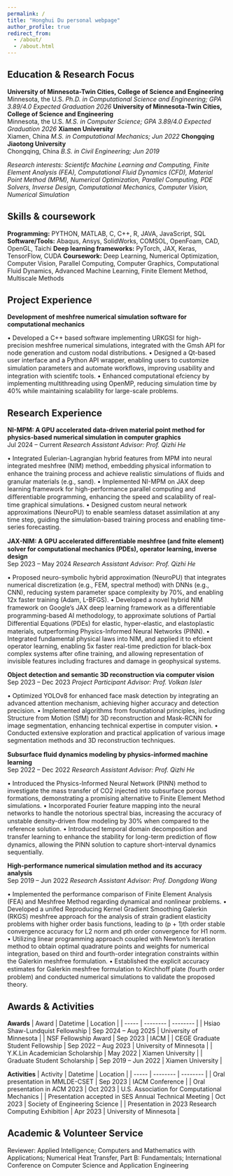 ```yaml
---
permalink: /
title: "Honghui Du personal webpage"
author_profile: true
redirect_from: 
  - /about/
  - /about.html
---
```



Education & Research Focus
------
**University of Minnesota-Twin Cities, College of Science and Engineering** 	
Minnesota, the U.S.
*Ph.D. in Computational Science and Engineering; GPA 3.89/4.0 	Expected Graduation 2026*
**University of Minnesota-Twin Cities, College of Science and Engineering** 	
Minnesota, the U.S.
*M.S. in Computer Science; GPA 3.89/4.0 	Expected Graduation 2026*
**Xiamen University** 	
Xiamen, China
*M.S. in Computational Mechanics; 	Jun 2022*
**Chongqing Jiaotong University** 	
Chongqing, China
*B.S. in Civil Engineering; 	Jun 2019*

*Research interests: Scientifc Machine Learning and Computing, Finite Element Analysis (FEA), Computational Fluid Dynamics (CFD), Material Point Method (MPM), Numerical Optimization, Parallel Computing, PDE Solvers, Inverse Design, Computational Mechanics, Computer Vision, Numerical Simulation*

Skills & coursework
------
**Programming:** PYTHON, MATLAB, C, C++, R, JAVA, JavaScript, SQL
**Software/Tools:** Abaqus, Ansys, SolidWorks, COMSOL, OpenFoam, CAD, OpenGL, Taichi
**Deep learning frameworks:** PyTorch, JAX, Keras, TensorFlow, CUDA
**Coursework:** Deep Learning, Numerical Optimization, Computer Vision, Parallel Computing, Computer Graphics, Computational Fluid Dynamics, Advanced Machine Learning, Finite Element Method, Multiscale Methods

Project Experience
------
**Development of meshfree numerical simulation software for computational mechanics** 

• Developed a C++ based software implementing URKGSI for high-precision meshfree numerical simulations, integrated with the Gmsh API for node generation and custom nodal distributions.
• Designed a Qt-based user interface and a Python API wrapper, enabling users to customize simulation parameters and automate workﬂows, improving usability and integration with scientifc tools.
• Enhanced computational efciency by implementing multithreading using OpenMP, reducing simulation time by 40% while maintaining scalability for large-scale problems.

Research Experience
------
**NI-MPM: A GPU accelerated data-driven material point method for physics-based numerical simulation in computer graphics**  
Jul 2024 – Current 
*Research Assistant Advisor: Prof. Qizhi He* 

• Integrated Eulerian-Lagrangian hybrid features from MPM into neural integrated meshfree (NIM) method,
embedding physical information to enhance the training process and achieve realistic simulations of ﬂuids and
granular materials (e.g., sand).
• Implemented NI-MPM on JAX deep learning framework for high-performance parallel computing and diﬀerentiable
programming, enhancing the speed and scalability of real-time graphical simulations.
• Designed custom neural network approximations (NeuroPU) to enable seamless dataset assimilation at any time
step, guiding the simulation-based training process and enabling time-series forecasting.

**JAX-NIM: A GPU accelerated diﬀerentiable meshfree (and fnite element) solver for computational mechanics (PDEs), operator learning, inverse design**  
Sep 2023 – May 2024 
*Research Assistant Advisor: Prof. Qizhi He* 

• Proposed neuro-symbolic hybrid approximation (NeuroPU) that integrates numerical discretization (e.g., FEM,
spectral method) with DNNs (e.g., CNN), reducing system parameter space complexity by 70%, and enabling 12x
faster training (Adam, L-BFGS).
• Developed a novel hybrid NIM framework on Google’s JAX deep learning framework as a diﬀerentiable
programming-based AI methodology, to approximate solutions of Partial Diﬀerential Equations (PDEs) for elastic,
hyper-elastic, and elastoplastic materials, outperforming Physics-Informed Neural Networks (PINN).
• Integrated fundamental physical laws into NIM, and applied it to efcient operator learning, enabling 5x faster
real-time prediction for black-box complex systems after ofine training, and allowing representation of invisible
features including fractures and damage in geophysical systems.

**Object detection and semantic 3D reconstruction via computer vision**  
Sep 2023 – Dec 2023 
*Project Participant Advisor: Prof. Volkan Isler* 

• Optimized YOLOv8 for enhanced face mask detection by integrating an advanced attention mechanism, achieving
higher accuracy and detection precision.
• Implemented algorithms from foundational principles, including Structure from Motion (SfM) for 3D reconstruction
and Mask-RCNN for image segmentation, enhancing technical expertise in computer vision.
• Conducted extensive exploration and practical application of various image segmentation methods and 3D
reconstruction techniques.

**Subsurface ﬂuid dynamics modeling by physics-informed machine learning**  
Sep 2022 – Dec 2022 
*Research Assistant Advisor: Prof. Qizhi He* 

• Introduced the Physics-Informed Neural Network (PINN) method to investigate the mass transfer of CO2 injected
into subsurface porous formations, demonstrating a promising alternative to Finite Element Method simulations.
• Incorporated Fourier feature mapping into the neural networks to handle the notorious spectral bias, increasing the
accuracy of unstable density-driven ﬂow modeling by 30% when compared to the reference solution.
• Introduced temporal domain decomposition and transfer learning to enhance the stability for long-term prediction
of ﬂow dynamics, allowing the PINN solution to capture short-interval dynamics sequentially.

**High-performance numerical simulation method and its accuracy analysis**  
Sep 2019 – Jun 2022 
*Research Assistant Advisor: Prof. Dongdong Wang* 

• Implemented the performance comparison of Finite Element Analysis (FEA) and Meshfree Method regarding
dynamical and nonlinear problems.
• Developed a unifed Reproducing Kernel Gradient Smoothing Galerkin (RKGS) meshfree approach for the analysis
of strain gradient elasticity problems with higher order basis functions, leading to (p + 1)th order stable convergence
accuracy for L2 norm and pth order convergence for H1 norm.
• Utilizing linear programming approach coupled with Newton’s iteration method to obtain optimal quadrature
points and weights for numerical integration, based on third and fourth-order integration constraints within the
Galerkin meshfree formulation.
• Established the explicit accuracy estimates for Galerkin meshfree formulation to Kirchhoﬀ plate (fourth order
problem) and conducted numerical simulations to validate the proposed theory.

Awards & Activities
------
**Awards**
| Award | Datetime | Location |
| ----- | -------- | -------- |
| Hsiao Shaw-Lundquist Fellowship | Sep 2024 – Aug 2025 | University of Minnesota | 
| NSF Fellowship Award | Sep 2023 | IACM | 
| CEGE Graduate Student Fellowship | Sep 2022 – Aug 2023 | University of Minnesota | 
| Y.K.Lin Academician Scholarship | May 2022 | Xiamen University | 
| Graduate Student Scholarship | Sep 2019 – Jun 2022 | Xiamen University | 

**Activities**
| Activity | Datetime | Location |
| ----- | -------- | -------- |
| Oral presentation in MMLDE-CSET | Sep 2023 | IACM Conference | 
| Oral presentation in ACM 2023 | Oct 2023 | U.S. Association for Computational Mechanics | 
| Presentation accepted in SES Annual Technical Meeting | Oct 2023 | Society of Engineering Science | 
| Presentation in 2023 Research Computing Exhibition | Apr 2023 | University of Minnesota | 

Academic & Volunteer Service
------
Reviewer: Applied Intelligence; Computers and Mathematics with Applications; Numerical Heat Transfer, Part B: Fundamentals; International Conference on Computer Science and Application Engineering
